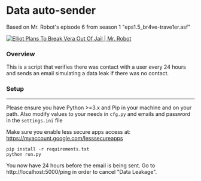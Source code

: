 # Data auto-sender

Based on Mr. Robot's episode 6 from season 1 "eps1.5_br4ve-trave1er.asf"

[![Elliot Plans To Break Vera Out Of Jail | Mr. Robot](https://img.youtube.com/vi/21-5b_UJdJI/0.jpg)](https://www.youtube.com/watch?v=21-5b_UJdJI)


### Overview

This is a script that verifies there was contact with a user every 24 hours and sends an email simulating a data leak if there was no contact.


### Setup
-----------

Please ensure you have Python >=3.x and Pip in your machine and on your path.
Also modify values to your needs in `cfg.py` and emails and password in the `settings.ini` file

Make sure you enable less secure apps access at: https://myaccount.google.com/lesssecureapps

```
pip install -r requirements.txt
python run.py
```

You now have 24 hours before the email is being sent. Go to http://localhost:5000/ping in order to cancel "Data Leakage".